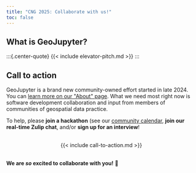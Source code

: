 ```yaml
---
title: "CNG 2025: Collaborate with us!"
toc: false
---
```


## What is GeoJupyter?

:::{.center-quote}
{{< include elevator-pitch.md >}}
:::


## Call to action

GeoJupyter is a brand new community-owned effort started in late 2024. You can [learn
more on our "About" page](/about).
What we need most right now is software development collaboration and input from members
of communities of geospatial data practice.

To help, please **join a hackathon** (see our [community calendar](/calendar), **join
our real-time Zulip chat**, and/or **sign up for an interview**!

<br />
<center>
{{< include call-to-action.md >}}
</center>
<br />

**We are _so_ excited to collaborate with you!** :star_struck:

